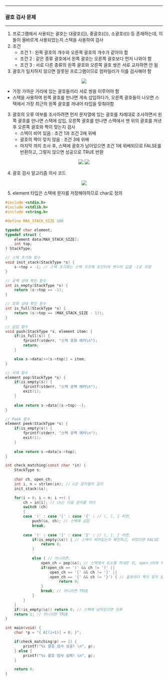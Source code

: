 -----
### 괄호 검사 문제
-----
1. 프로그램에서 사용되는 괄호는 대괄호([]), 중괄호({}), 소괄호(()) 등 존재하는데, 이들이 올바르게 사용되었는지 스택을 사용하여 검사
2. 조건
   - 조건 1 : 왼쪽 괄호의 개수와 오른쪽 괄호의 개수가 같아야 함
   - 조건 2 : 같은 종류 괄호에서 왼쪽 괄호는 오른쪽 괄호보다 먼저 나와야 함
   - 조건 3 : 서로 다른 종류의 왼쪽 괄호와 오른쪽 괄호 쌍은 서로 교차하면 안 됨
3. 괄호가 일치하지 않으면 잘못된 프로그램이므로 컴파일러가 이를 검사해야 함
<div align="center">
<img src="https://github.com/user-attachments/assets/a5c36c1b-7cc6-4377-977d-61bba6e82cfc">
</div>

  - 가장 가까운 거리에 있는 괄호들끼리 서로 쌍을 이루어야 함
  - 스택을 사용하여 왼쪽 괄호를 만나면 게속 삽입하다가, 오른쪽 괄호들이 나오면 스택에서 가장 최근의 왼쪽 괄호를 꺼내어 타입을 맞춰야함

3. 괄호의 오류 여부를 조사하려면 먼저 문자열에 있는 괄호를 차례대로 조사하면서 왼쪽 괄호를 만나면 스택에 삽입, 오른쪽 괄호를 만나면 스택에서 맨 위의 괄호를 꺼낸 후 오른쪽 괄호와 짝이 맞는지 검사
   - 스택이 비어 있음 : 조건 1과 조건 2에 위배
   - 괄호의 짝이 맞지 않음 : 조건 3에 위배
   - 마지막 까지 조사 후, 스택에 괄호가 남아있으면 조건 1에 위배되므로 FALSE를 반환하고, 그렇지 않으면 성공으로 TRUE 반환
<div align="center">
<img src="https://github.com/user-attachments/assets/87d6da57-b66d-4661-877a-65f409fbcd79">
<img src="https://github.com/user-attachments/assets/7b9cf20f-b393-48f3-9c04-536bc06a335f">
</div>

4. 괄호 검사 알고리즘 의사 코드
<div align="center">
<img src="https://github.com/user-attachments/assets/665bcff9-1d70-4e15-b338-e7de4fa14edb">
</div>

5. element 타입은 스택에 문자를 저장해야하므로 char로 정의
```c
#include <stdio.h>
#include <stdlib.h>
#include <string.h>

#define MAX_STACK_SIZE 100

typedef char element; 
typedef struct {
    element data[MAX_STACK_SIZE];
    int top;
} StackType;

// 스택 초기화 함수
void init_stack(StackType *s) {
    s->top = -1; // 스택 초기화는 스택 구조체 포인터의 변수의 값을 -1로 지정
}

// 공백 상태 확인 함수
int is_empty(StackType *s) {
    return (s->top == -1);
}

// 포화 상태 확인 함수
int is_full(StackType *s) {
    return (s->top == (MAX_STACK_SIZE - 1));
}

// 삽입 함수
void push(StackType *s, element item) {
    if(is_full(s)) {
        fprintf(stderr, "스택 포화 에러\n");
        return;
    } 

    else s->data[++(s->top)] = item;
}

// 삭제 함수
element pop(StackType *s) {
    if(is_empty(s)) {  
        fprintf(stderr, "스택 공백 에러\n");
        exit(1);
    } 
    
    else return s->data[(s->top)--];
}

// Peek 함수
element peek(StackType *s) {
    if(is_empty(s)) {  
        fprintf(stderr, "스택 공백 에러\n");
        exit(1);
    } 
    
    else return s->data[s->top];
}

int check_matching(const char *in) {
    StackType s;
    
    char ch, open_ch;
    int i, n = strlen(in); // n은 문자열의 길이
    init_stack(&s);

    for(i = 0; i < n; i ++) {
        ch = in[i]; // ch는 다음 문자를 의미
        switch (ch)
        {
        case '(' : case '[' : case '{' : // (, [, { 라면,
            push(&s, ch); // 스택에 삽입
            break;
    
        case ')' : case ']' : case '}' : // ), ], } 라면,
            if(is_empty(&s)) { // 스택이 비어있는지 확인하고, 비었다면 FALSE
                return 0;
            }
            
            else { // 아니라면,
                open_ch = pop(&s); // 스택에서 요소를 꺼내온 뒤, open_ch에 저장
                if(open_ch == '(' && ch != ')' ||
                    open_ch == '[' && ch != ']' ||
                    open_ch == '{' && ch != '}') { // 괄호마다 짝이 맞지 않으면 FALSE
                        return 0;
                }
                break; // 아니라면 TRUE
            }
        }
    }
    if(!is_empty(&s)) return 0; // 스택에 남아있으면 오류
    return 1; // 아니라면 TRUE
}

int main(void) {
    char *p = "{ A[(i+1)] = 0; }";

    if(check_matching(p) == 1) {
        printf("%s 괄호 검사 성공! \n", p);
    } else {
        printf("%s 괄호 검사 실패! \n", p);
    }

    return 0;
}
```

